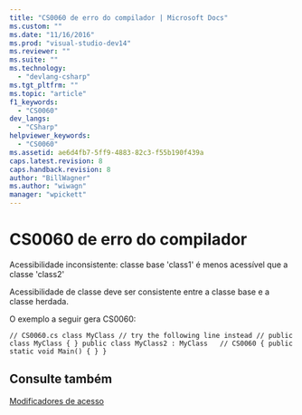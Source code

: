 ```yaml
---
title: "CS0060 de erro do compilador | Microsoft Docs"
ms.custom: ""
ms.date: "11/16/2016"
ms.prod: "visual-studio-dev14"
ms.reviewer: ""
ms.suite: ""
ms.technology: 
  - "devlang-csharp"
ms.tgt_pltfrm: ""
ms.topic: "article"
f1_keywords: 
  - "CS0060"
dev_langs: 
  - "CSharp"
helpviewer_keywords: 
  - "CS0060"
ms.assetid: ae6d4fb7-5ff9-4883-82c3-f55b190f439a
caps.latest.revision: 8
caps.handback.revision: 8
author: "BillWagner"
ms.author: "wiwagn"
manager: "wpickett"
---
```

# CS0060 de erro do compilador
Acessibilidade inconsistente: classe base 'class1' é menos acessível que a classe 'class2'  
  
 Acessibilidade de classe deve ser consistente entre a classe base e a classe herdada.  
  
 O exemplo a seguir gera CS0060:  
  
```  
// CS0060.cs class MyClass // try the following line instead // public class MyClass { } public class MyClass2 : MyClass   // CS0060 { public static void Main() { } }  
```  
  
## Consulte também  
 [Modificadores de acesso](../../csharp/programming-guide/classes-and-structs/access-modifiers.md)